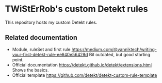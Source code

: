 # TWiStErRob's custom Detekt rules
This repository hosts my custom Detekt rules.

## Related documentation

 * Module, ruleSet and first rule
   https://medium.com/@vanniktech/writing-your-first-detekt-rule-ee940e56428d
   Bit outdated, but good starting point.
 * Official documentation
   https://detekt.github.io/detekt/extensions.html
   Shows the basics.
 * Official template
   https://github.com/detekt/detekt-custom-rule-template
